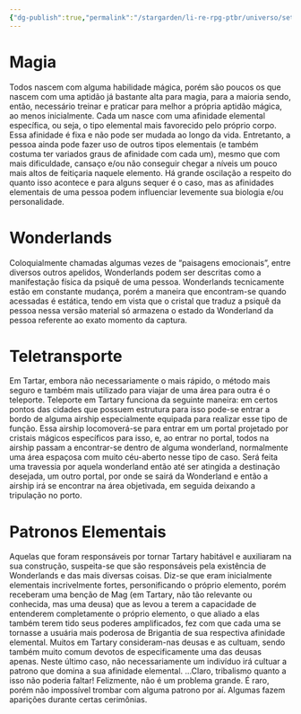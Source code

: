 ```yaml
---
{"dg-publish":true,"permalink":"/stargarden/li-re-rpg-ptbr/universo/setting/","created":"2025-01-10T21:50:16.229-03:00","updated":"2025-01-12T02:31:35.825-03:00"}
---
```



# Magia

Todos nascem com alguma habilidade mágica, porém são poucos os que nascem com uma aptidão já bastante alta para magia, para a maioria sendo, então, necessário treinar e praticar para melhor a própria aptidão mágica, ao menos inicialmente. Cada um nasce com uma afinidade elemental específica, ou seja, o tipo elemental mais favorecido pelo próprio corpo. Essa afinidade é fixa e não pode ser mudada ao longo da vida. Entretanto, a pessoa ainda pode fazer uso de outros tipos elementais (e também costuma ter variados graus de afinidade com cada um), mesmo que com mais dificuldade, cansaço e/ou não conseguir chegar a níveis um pouco mais altos de feitiçaria naquele elemento. Há grande oscilação a respeito do quanto isso acontece e para alguns sequer é o caso, mas as afinidades elementais de uma pessoa podem influenciar levemente sua biologia e/ou personalidade.

# Wonderlands

Coloquialmente chamadas algumas vezes de “paisagens emocionais”, entre diversos outros apelidos, Wonderlands podem ser descritas como a manifestação física da psiquê de uma pessoa. Wonderlands tecnicamente estão em constante mudança, porém a maneira que encontram-se quando acessadas é estática, tendo em vista que o cristal que traduz a psiquê da pessoa nessa versão material só armazena o estado da Wonderland da pessoa referente ao exato momento da captura.

# Teletransporte

Em Tartar, embora não necessariamente o mais rápido, o método mais seguro e também mais utilizado para viajar de uma área para outra é o teleporte. Teleporte em Tartary funciona da seguinte maneira: em certos pontos das cidades que possuem estrutura para isso pode-se entrar a bordo de alguma airship especialmente equipada para realizar esse tipo de função. Essa airship locomoverá-se para entrar em um portal projetado por cristais mágicos específicos para isso, e, ao entrar no portal, todos na airship passam a encontrar-se dentro de alguma wonderland, normalmente uma área espaçosa com muito céu-aberto nesse tipo de caso. Será feita uma travessia por aquela wonderland então até ser atingida a destinação desejada, um outro portal, por onde se sairá da Wonderland e então a airship irá se encontrar na área objetivada, em seguida deixando a tripulação no porto.

# Patronos Elementais

Aquelas que foram responsáveis por tornar Tartary habitável e auxiliaram na sua construção, suspeita-se que são responsáveis pela existência de Wonderlands e das mais diversas coisas. Diz-se que eram inicialmente elementais incrivelmente fortes, personificando o próprio elemento, porém receberam uma benção de Mag (em Tartary, não tão relevante ou conhecida, mas uma deusa) que as levou a terem a capacidade de entenderem completamente o próprio elemento, o que aliado a elas também terem tido seus poderes amplificados, fez com que cada uma se tornasse a usuária mais poderosa de Brigantia de sua respectiva afinidade elemental. Muitos em Tartary consideram-nas deusas e as cultuam, sendo também muito comum devotos de especificamente uma das deusas apenas. Neste último caso, não necessariamente um indivíduo irá cultuar a patrono que domina a sua afinidade elemental. ...Claro, tribalismo quanto a isso não poderia faltar! Felizmente, não é um problema grande. É raro, porém não impossível trombar com alguma patrono por aí. Algumas fazem aparições durante certas cerimônias.
